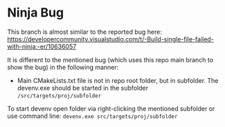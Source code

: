 # Ninja Bug

This branch is almost similar to the reported bug here: <https://developercommunity.visualstudio.com/t/-Build-single-file-failed-with-ninja:-er/10636057>

It is different to the mentioned bug (which uses this repo main branch to show the bug) in the following manner:

* Main CMakeLists.txt file is not in repo root folder, but in subfolder. The devenv.exe should be started in the subfolder `/src/targets/proj/subfolder`

To start devenv open folder via right-clicking the mentioned subfolder or use command line: `devenv.exe src/targets/proj/subfolder`
